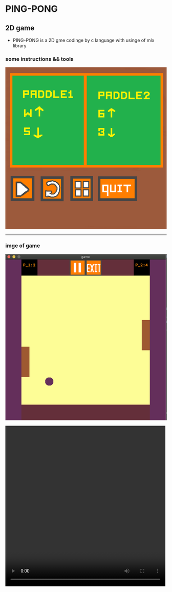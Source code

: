 # PING-PONG
## 2D game
- PING-PONG is a 2D gme codinge by c language with usinge of mlx library

### some instructions && tools
![desciption](img/pos_0.png)

---
### imge of game
![game](img/game.png)

<video width="500" height='500' controls>
    <source src='game_video.mp4' type='video/mp4'>
</video>